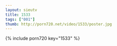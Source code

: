 ```yaml
--- 
layout: sieutv
title: 1533
tags: ["001"]
thumb: http://porn720.net/video/1533/poster.jpg
---
```

{% include porn720 key="1533" %} 
